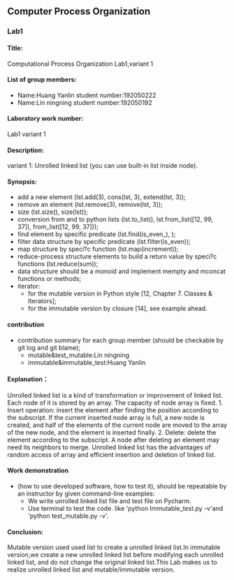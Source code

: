 ## Computer Process Organization
### Lab1

#### Title:
  Computational Process Organization Lab1,variant 1

#### List of group members:
  - Name:Huang Yanlin student number:192050222 
  - Name:Lin ningning student number:192050192

#### Laboratory work number:
   Lab1 variant 1
#### Description:
   variant 1: Unrolled linked list (you can use built-in list inside node).

#### Synopsis:  
* add a new element (lst.add(3), cons(lst, 3), extend(lst, 3));  
* remove an element (lst.remove(3), remove(lst, 3));
* size (lst.size(), size(lst));    
* conversion from and to python lists (lst.to_list(), lst.from_list([12, 99, 37]), from_list([12, 99, 37]));   
* find element by specific predicate (lst.find(is_even_), );    
* filter data structure by specific predicate (lst.filter(is_even));   
* map structure by speci?c function (lst.map(increment));   
* reduce-process structure elements to build a return value by speci?c functions (lst.reduce(sum));    
* data structure should be a monoid and implement mempty and mconcat functions or methods;    
* iterator: 
   - for the mutable version in Python style [12, Chapter 7. Classes & Iterators]; 
   - for the immutable version by closure [14], see example ahead.

#### contribution
* contribution summary for each group member (should be checkable by git log and git blame);
   - mutable&test_mutable:Lin ningning
   - immutable&immutable_test:Huang Yanlin

#### Explanation：  
  Unrolled linked list is a kind of transformation or improvement of linked list. Each node of it is stored by an array. The capacity of node array is fixed. 1. Insert operation: insert the element after finding the position according to the subscript. If the current inserted node array is full, a new node is created, and half of the elements of the current node are moved to the array of the new node, and the element is inserted finally. 2. Delete: delete the element according to the subscript. A node after deleting an element may need its neighbors to merge. Unrolled linked list has the advantages of random access of array and efficient insertion and deletion of linked list.

#### Work demonstration 
* (how to use developed software, how to test it), should be repeatable by an instructor by given command-line examples:  
  - We write unrolled linked list file and test file on Pycharm.
  - Use terminal to test the code. like 'python Immutable_test.py -v'and 'python test_mutable.py -v'.

#### Conclusion:  
  Mutable version used used list to create a unrolled linked list.In immutable version,we create a new unrolled linked list before modifying each unrolled linked list, and do not change the original linked list.This Lab makes us to realize unrolled linked list and  mutable/immutable version.
